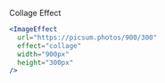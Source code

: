 Collage Effect

```jsx
<ImageEffect
  url="https://picsum.photos/900/300"
  effect="collage"
  width="900px"
  height="300px"
/>
```
